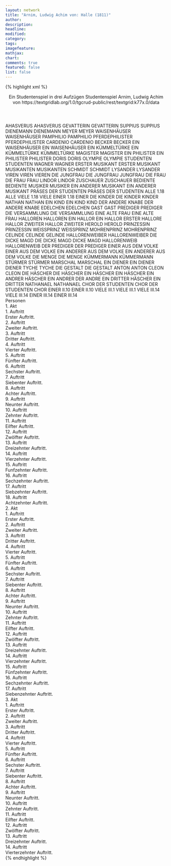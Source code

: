 ```yaml
---
layout: network
title: "Arnim, Ludwig Achim von: Halle (1811)"
author:
description:
headline:
modified:
category:
tags:
imagefeature:
mathjax:
chart:
comments: true
featured: false
list: false
---
```

{% highlight xml %}
<?xml-model href="https://raw.githubusercontent.com/DLiNa/project/master/rules/lina.rnc"?><?xml-model href="https://raw.githubusercontent.com/DLiNa/project/master/rules/lina.sch"?>
<play xmlns="http://lina.digital">
  <header>
    <title>Halle</title>
    <subtitle>Ein Studentenspiel in drei Aufzügen</subtitle>
    <genretitle>Studentenspiel</genretitle>
    <author>Arnim, Ludwig Achim von</author>
    <date type="print" when="1811"/>
    <date type="premiere"/>
    <date type="written"/>
    <source>https://textgridlab.org/1.0/tgcrud-public/rest/textgrid:k77x.0/data</source>
  </header>
  <personae>
    <character>
      <name>AHASVERUS</name>
      <alias xml:id="ahasverus">
        <name>AHASVERUS</name>
      </alias>
    </character>
    <character>
      <name>GEVATTERIN</name>
      <alias xml:id="gevatterin">
        <name>GEVATTERIN</name>
      </alias>
    </character>
    <character>
      <name>SUPPIUS</name>
      <alias xml:id="suppius">
        <name>SUPPIUS</name>
      </alias>
    </character>
    <character>
      <name>DIENEMANN</name>
      <alias xml:id="dienemann">
        <name>DIENEMANN</name>
      </alias>
    </character>
    <character>
      <name>MEYER</name>
      <alias xml:id="meyer">
        <name>MEYER</name>
      </alias>
    </character>
    <character>
      <name>WAISENHÄUSER</name>
      <alias xml:id="waisenhäuser">
        <name>WAISENHÄUSER</name>
      </alias>
    </character>
    <character>
      <name>PAMPHILIO</name>
      <alias xml:id="pamphilio">
        <name>PAMPHILIO</name>
      </alias>
    </character>
    <character>
      <name>PFERDEPHILISTER</name>
      <alias xml:id="pferdephilister">
        <name>PFERDEPHILISTER</name>
      </alias>
    </character>
    <character>
      <name>CARDENIO</name>
      <alias xml:id="cardenio">
        <name>CARDENIO</name>
      </alias>
    </character>
    <character>
      <name>BECKER</name>
      <alias xml:id="becker">
        <name>BECKER</name>
      </alias>
    </character>
    <character>
      <name>EIN WAISENHÄUSER</name>
      <alias xml:id="ein_waisenhäuser">
        <name>EIN WAISENHÄUSER</name>
      </alias>
    </character>
    <character>
      <name>EIN KÜMMELTÜRKE</name>
      <alias xml:id="ein_kümmeltürke">
        <name>EIN KÜMMELTÜRKE</name>
      </alias>
      <alias xml:id="kümmeltürke">
        <name>KÜMMELTÜRKE</name>
      </alias>
    </character>
    <character>
      <name>MAGISTER</name>
      <alias xml:id="magister">
        <name>MAGISTER</name>
      </alias>
    </character>
    <character>
      <name>EIN PHILISTER</name>
      <alias xml:id="ein_philister">
        <name>EIN PHILISTER</name>
      </alias>
      <alias xml:id="philister">
        <name>PHILISTER</name>
      </alias>
    </character>
    <character>
      <name>DORIS</name>
      <alias xml:id="doris">
        <name>DORIS</name>
      </alias>
    </character>
    <character>
      <name>OLYMPIE</name>
      <alias xml:id="olympie">
        <name>OLYMPIE</name>
      </alias>
    </character>
    <character>
      <name>STUDENTEN</name>
      <alias xml:id="studenten">
        <name>STUDENTEN</name>
      </alias>
    </character>
    <character>
      <name>WAGNER</name>
      <alias xml:id="wagner">
        <name>WAGNER</name>
      </alias>
    </character>
    <character>
      <name>ERSTER MUSIKANT</name>
      <alias xml:id="erster_musikant">
        <name>ERSTER MUSIKANT</name>
      </alias>
    </character>
    <character>
      <name>MUSIKANTEN</name>
      <alias xml:id="musikanten">
        <name>MUSIKANTEN</name>
      </alias>
    </character>
    <character>
      <name>SCHMIDT</name>
      <alias xml:id="schmidt">
        <name>SCHMIDT</name>
      </alias>
    </character>
    <character>
      <name>LYSANDER</name>
      <alias xml:id="lysander">
        <name>LYSANDER</name>
      </alias>
    </character>
    <character>
      <name>VIREN</name>
      <alias xml:id="viren">
        <name>VIREN</name>
      </alias>
      <alias xml:id="vieren">
        <name>VIEREN</name>
      </alias>
    </character>
    <character>
      <name>DIE JUNGFRAU</name>
      <alias xml:id="die_jungfrau">
        <name>DIE JUNGFRAU</name>
      </alias>
      <alias xml:id="jungfrau">
        <name>JUNGFRAU</name>
      </alias>
    </character>
    <character>
      <name>DIE FRAU</name>
      <alias xml:id="die_frau">
        <name>DIE FRAU</name>
      </alias>
      <alias xml:id="frau">
        <name>FRAU</name>
      </alias>
    </character>
    <character>
      <name>LINDOR</name>
      <alias xml:id="lindor">
        <name>LINDOR</name>
      </alias>
    </character>
    <character>
      <name>ZUSCHAUER</name>
      <alias xml:id="zuschauer">
        <name>ZUSCHAUER</name>
      </alias>
    </character>
    <character>
      <name>BEDIENTE</name>
      <alias xml:id="bediente">
        <name>BEDIENTE</name>
      </alias>
    </character>
    <character>
      <name>MUSIKER</name>
      <alias xml:id="musiker">
        <name>MUSIKER</name>
      </alias>
    </character>
    <character>
      <name>EIN ANDERER MUSIKANT</name>
      <alias xml:id="ein_anderer_musikant">
        <name>EIN ANDERER MUSIKANT</name>
      </alias>
    </character>
    <character>
      <name>PRÄSES DER STUDENTEN</name>
      <alias xml:id="präses_der_studenten">
        <name>PRÄSES DER STUDENTEN</name>
      </alias>
    </character>
    <character>
      <name>ALLE 1.18</name>
      <alias xml:id="alle_1.18">
        <name>ALLE</name>
      </alias>
    </character>
    <character>
      <name>VIELE 1.18</name>
      <alias xml:id="viele_1.18">
        <name>VIELE</name>
      </alias>
    </character>
    <character>
      <name>EINER 1.18</name>
      <alias xml:id="einer_1.18">
        <name>EINER</name>
      </alias>
    </character>
    <character>
      <name>DIE KINDER</name>
      <alias xml:id="die_kinder">
        <name>DIE KINDER</name>
      </alias>
      <alias xml:id="kinder">
        <name>KINDER</name>
      </alias>
    </character>
    <character>
      <name>NATHAN</name>
      <alias xml:id="nathan">
        <name>NATHAN</name>
      </alias>
    </character>
    <character>
      <name>EIN KIND</name>
      <alias xml:id="ein_kind">
        <name>EIN KIND</name>
      </alias>
      <alias xml:id="kind">
        <name>KIND</name>
      </alias>
    </character>
    <character>
      <name>DER ANDERE KNABE</name>
      <alias xml:id="der_andere_knabe">
        <name>DER ANDERE KNABE</name>
      </alias>
    </character>
    <character>
      <name>EDELCHEN</name>
      <alias xml:id="edelchen">
        <name>EDELCHEN</name>
      </alias>
    </character>
    <character>
      <name>GAST</name>
      <alias xml:id="gast">
        <name>GAST</name>
      </alias>
    </character>
    <character>
      <name>PREDIGER</name>
      <alias xml:id="prediger">
        <name>PREDIGER</name>
      </alias>
    </character>
    <character>
      <name>DIE VERSAMMLUNG</name>
      <alias xml:id="die_versammlung">
        <name>DIE VERSAMMLUNG</name>
      </alias>
    </character>
    <character>
      <name>EINE ALTE FRAU</name>
      <alias xml:id="eine_alte_frau">
        <name>EINE ALTE FRAU</name>
      </alias>
    </character>
    <character>
      <name>HALLOREN</name>
      <alias xml:id="halloren">
        <name>HALLOREN</name>
      </alias>
    </character>
    <character>
      <name>EIN HALLOR</name>
      <alias xml:id="ein_hallor">
        <name>EIN HALLOR</name>
      </alias>
      <alias xml:id="erster">
        <name>ERSTER</name>
      </alias>
      <alias xml:id="hallore">
        <name>HALLORE</name>
      </alias>
      <alias xml:id="hallor">
        <name>HALLOR</name>
      </alias>
    </character>
    <character>
      <name>ZWEITER HALLOR</name>
      <alias xml:id="zweiter">
        <name>ZWEITER</name>
      </alias>
    </character>
    <character>
      <name>HEROLD</name>
      <alias xml:id="herold">
        <name>HEROLD</name>
      </alias>
    </character>
    <character>
      <name>PRINZESSIN</name>
      <alias xml:id="prinzessin">
        <name>PRINZESSIN</name>
      </alias>
    </character>
    <character>
      <name>WEISSPRINZ</name>
      <alias xml:id="weissprinz">
        <name>WEISSPRINZ</name>
      </alias>
    </character>
    <character>
      <name>MOHRENPRINZ</name>
      <alias xml:id="mohrenprinz">
        <name>MOHRENPRINZ</name>
      </alias>
    </character>
    <character>
      <name>CELINDE</name>
      <alias xml:id="celinde">
        <name>CELINDE</name>
      </alias>
      <alias xml:id="gelinde">
        <name>GELINDE</name>
      </alias>
    </character>
    <character>
      <name>HALLORENWEIBER</name>
      <alias xml:id="hallorenweiber">
        <name>HALLORENWEIBER</name>
      </alias>
    </character>
    <character>
      <name>DIE DICKE MAGD</name>
      <alias xml:id="die_dicke_magd">
        <name>DIE DICKE MAGD</name>
      </alias>
      <alias xml:id="dicke_magd">
        <name>DICKE MAGD</name>
      </alias>
    </character>
    <character>
      <name>HALLORENWEIB</name>
      <alias xml:id="hallorenweib">
        <name>HALLORENWEIB</name>
      </alias>
    </character>
    <character>
      <name>DER PREDIGER</name>
      <alias xml:id="der_prediger">
        <name>DER PREDIGER</name>
      </alias>
    </character>
    <character>
      <name>EINER AUS DEM VOLKE</name>
      <alias xml:id="einer_aus_dem_volke">
        <name>EINER AUS DEM VOLKE</name>
      </alias>
    </character>
    <character>
      <name>EIN ANDERER AUS DEM VOLKE</name>
      <alias xml:id="ein_anderer_aus_dem_volke">
        <name>EIN ANDERER AUS DEM VOLKE</name>
      </alias>
    </character>
    <character>
      <name>DIE MENGE</name>
      <alias xml:id="die_menge">
        <name>DIE MENGE</name>
      </alias>
    </character>
    <character>
      <name>KÜMMERMANN</name>
      <alias xml:id="kümmermann">
        <name>KÜMMERMANN</name>
      </alias>
    </character>
    <character>
      <name>STÜRMER</name>
      <alias xml:id="stürmer">
        <name>STÜRMER</name>
      </alias>
    </character>
    <character>
      <name>MARSCHAL</name>
      <alias xml:id="marschal">
        <name>MARSCHAL</name>
      </alias>
    </character>
    <character>
      <name>EIN DIENER</name>
      <alias xml:id="ein_diener">
        <name>EIN DIENER</name>
      </alias>
      <alias xml:id="diener">
        <name>DIENER</name>
      </alias>
    </character>
    <character>
      <name>TYCHE</name>
      <alias xml:id="tyche">
        <name>TYCHE</name>
      </alias>
    </character>
    <character>
      <name>DIE GESTALT</name>
      <alias xml:id="die_gestalt">
        <name>DIE GESTALT</name>
      </alias>
    </character>
    <character>
      <name>ANTON</name>
      <alias xml:id="anton">
        <name>ANTON</name>
      </alias>
    </character>
    <character>
      <name>CLEON</name>
      <alias xml:id="cleon">
        <name>CLEON</name>
      </alias>
    </character>
    <character>
      <name>DIE HÄSCHER</name>
      <alias xml:id="die_häscher">
        <name>DIE HÄSCHER</name>
      </alias>
    </character>
    <character>
      <name>EIN HÄSCHER</name>
      <alias xml:id="ein_häscher">
        <name>EIN HÄSCHER</name>
      </alias>
    </character>
    <character>
      <name>EIN ANDRER HÄSCHER</name>
      <alias xml:id="ein_andrer">
        <name>EIN ANDRER</name>
      </alias>
      <alias xml:id="der_andre">
        <name>DER ANDRE</name>
      </alias>
    </character>
    <character>
      <name>EIN DRITTER HÄSCHER</name>
      <alias xml:id="ein_dritter">
        <name>EIN DRITTER</name>
      </alias>
    </character>
    <character>
      <name>NATHANAEL</name>
      <alias xml:id="nathanael">
        <name>NATHANAEL</name>
      </alias>
    </character>
    <character>
      <name>CHOR DER STUDENTEN</name>
      <alias xml:id="chor_der_studenten">
        <name>CHOR DER STUDENTEN</name>
      </alias>
      <alias xml:id="chor">
        <name>CHOR</name>
      </alias>
    </character>
  	<character>
  		<name>EINER II.10</name>
  		<alias xml:id="einer_ii10">
  			<name>EINER II.10</name>
  		</alias>
  	</character>
  	<character>
  		<name>VIELE III.1</name>
  		<alias xml:id="viele_iii1">
  			<name>VIELE III.1</name>
  		</alias>
  	</character>
  	<character>
  		<name>VIELE III.14</name>
  		<alias xml:id="viele_iii14">
  			<name>VIELE III.14</name>
  		</alias>
  	</character>
  	<character>
  		<name>EINER III.14</name>
  		<alias xml:id="einer_iii14">
  			<name>EINER III.14</name>
  		</alias>
  	</character>
  </personae>
  <text>
    <div>
      <head>Personen</head>
    </div>
    <div>
      <head>1. Akt</head>
      <div>
        <head>1. Auftritt</head>
        <div>
          <head>Erster Auftritt.</head>
          <sp who="#ahasverus">
            <amount n="4" unit="speech_acts"/>
            <amount n="98" unit="words"/>
            <amount n="2" unit="lines"/>
            <amount n="555" unit="chars"/>
          </sp>
          <sp who="#gevatterin">
            <amount n="3" unit="speech_acts"/>
            <amount n="41" unit="words"/>
            <amount n="2" unit="lines"/>
            <amount n="226" unit="chars"/>
          </sp>
          <sp who="#suppius">
            <amount n="3" unit="speech_acts"/>
            <amount n="46" unit="words"/>
            <amount n="2" unit="lines"/>
            <amount n="294" unit="chars"/>
          </sp>
          <sp who="#dienemann">
            <amount n="5" unit="speech_acts"/>
            <amount n="137" unit="words"/>
            <amount n="3" unit="lines"/>
            <amount n="757" unit="chars"/>
          </sp>
          <sp who="#meyer">
            <amount n="3" unit="speech_acts"/>
            <amount n="62" unit="words"/>
            <amount n="2" unit="lines"/>
            <amount n="343" unit="chars"/>
          </sp>
          <sp who="#waisenhäuser">
            <amount n="1" unit="speech_acts"/>
            <amount n="24" unit="words"/>
            <amount n="132" unit="chars"/>
          </sp>
          <sp who="#pamphilio">
            <amount n="2" unit="speech_acts"/>
            <amount n="54" unit="words"/>
            <amount n="1" unit="lines"/>
            <amount n="315" unit="chars"/>
          </sp>
        </div>
      </div>
      <div>
        <head>2. Auftritt</head>
        <div>
          <head>Zweiter Auftritt.</head>
          <sp who="#pferdephilister">
            <amount n="2" unit="speech_acts"/>
            <amount n="45" unit="words"/>
            <amount n="1" unit="lines"/>
            <amount n="234" unit="chars"/>
          </sp>
          <sp who="#cardenio">
            <amount n="24" unit="speech_acts"/>
            <amount n="1416" unit="words"/>
            <amount n="29" unit="lines"/>
            <amount n="7781" unit="chars"/>
          </sp>
          <sp who="#dienemann">
            <amount n="7" unit="speech_acts"/>
            <amount n="384" unit="words"/>
            <amount n="1" unit="lines"/>
            <amount n="2059" unit="chars"/>
          </sp>
          <sp who="#meyer">
            <amount n="3" unit="speech_acts"/>
            <amount n="83" unit="words"/>
            <amount n="2" unit="lines"/>
            <amount n="413" unit="chars"/>
          </sp>
          <sp who="#gevatterin">
            <amount n="5" unit="speech_acts"/>
            <amount n="101" unit="words"/>
            <amount n="3" unit="lines"/>
            <amount n="555" unit="chars"/>
          </sp>
          <sp who="#suppius">
            <amount n="4" unit="speech_acts"/>
            <amount n="61" unit="words"/>
            <amount n="3" unit="lines"/>
            <amount n="338" unit="chars"/>
          </sp>
          <sp who="#becker">
            <amount n="2" unit="speech_acts"/>
            <amount n="44" unit="words"/>
            <amount n="1" unit="lines"/>
            <amount n="245" unit="chars"/>
          </sp>
          <sp who="#ein_waisenhäuser">
            <amount n="1" unit="speech_acts"/>
            <amount n="15" unit="words"/>
            <amount n="1" unit="lines"/>
            <amount n="85" unit="chars"/>
          </sp>
          <sp who="#waisenhäuser">
            <amount n="2" unit="speech_acts"/>
            <amount n="151" unit="words"/>
            <amount n="858" unit="chars"/>
          </sp>
          <sp who="#ein_kümmeltürke">
            <amount n="1" unit="speech_acts"/>
            <amount n="93" unit="words"/>
            <amount n="502" unit="chars"/>
          </sp>
          <sp who="#kümmeltürke">
            <amount n="2" unit="speech_acts"/>
            <amount n="52" unit="words"/>
            <amount n="276" unit="chars"/>
          </sp>
          <sp who="#magister">
            <amount n="4" unit="speech_acts"/>
            <amount n="113" unit="words"/>
            <amount n="2" unit="lines"/>
            <amount n="593" unit="chars"/>
          </sp>
          <sp who="#ein_philister">
            <amount n="1" unit="speech_acts"/>
            <amount n="16" unit="words"/>
            <amount n="1" unit="lines"/>
            <amount n="83" unit="chars"/>
          </sp>
          <sp who="#philister">
            <amount n="1" unit="speech_acts"/>
            <amount n="5" unit="words"/>
            <amount n="1" unit="lines"/>
            <amount n="24" unit="chars"/>
          </sp>
        </div>
      </div>
      <div>
        <head>3. Auftritt</head>
        <div>
          <head>Dritter Auftritt.</head>
          <sp who="#doris">
            <amount n="6" unit="speech_acts"/>
            <amount n="139" unit="words"/>
            <amount n="3" unit="lines"/>
            <amount n="713" unit="chars"/>
          </sp>
          <sp who="#olympie">
            <amount n="11" unit="speech_acts"/>
            <amount n="189" unit="words"/>
            <amount n="6" unit="lines"/>
            <amount n="1011" unit="chars"/>
          </sp>
          <sp who="#cardenio">
            <amount n="10" unit="speech_acts"/>
            <amount n="256" unit="words"/>
            <amount n="5" unit="lines"/>
            <amount n="1382" unit="chars"/>
          </sp>
          <sp who="#gevatterin">
            <amount n="1" unit="speech_acts"/>
            <amount n="34" unit="words"/>
            <amount n="165" unit="chars"/>
          </sp>
        </div>
      </div>
      <div>
        <head>4. Auftritt</head>
        <div>
          <head>Vierter Auftritt.</head>
          <sp who="#cardenio">
            <amount n="7" unit="speech_acts"/>
            <amount n="187" unit="words"/>
            <amount n="3" unit="lines"/>
            <amount n="974" unit="chars"/>
          </sp>
          <sp who="#studenten">
            <amount n="2" unit="speech_acts"/>
            <amount n="15" unit="words"/>
            <amount n="2" unit="lines"/>
            <amount n="94" unit="chars"/>
          </sp>
          <sp who="#wagner">
            <amount n="6" unit="speech_acts"/>
            <amount n="159" unit="words"/>
            <amount n="896" unit="chars"/>
          </sp>
          <sp who="#dienemann">
            <amount n="2" unit="speech_acts"/>
            <amount n="27" unit="words"/>
            <amount n="1" unit="lines"/>
            <amount n="148" unit="chars"/>
          </sp>
        </div>
      </div>
      <div>
        <head>5. Auftritt</head>
        <div>
          <head>Fünfter Auftritt.</head>
          <sp who="#gevatterin">
            <amount n="2" unit="speech_acts"/>
            <amount n="136" unit="words"/>
            <amount n="683" unit="chars"/>
          </sp>
          <sp who="#dienemann">
            <amount n="4" unit="speech_acts"/>
            <amount n="192" unit="words"/>
            <amount n="1112" unit="chars"/>
          </sp>
          <sp who="#erster_musikant">
            <amount n="7" unit="speech_acts"/>
            <amount n="238" unit="words"/>
            <amount n="3" unit="lines"/>
            <amount n="1291" unit="chars"/>
          </sp>
          <sp who="#musikanten #erster_musikant">
            <amount n="3" unit="speech_acts"/>
            <amount n="40" unit="words"/>
            <amount n="1" unit="lines"/>
            <amount n="234" unit="chars"/>
          </sp>
          <sp who="#suppius">
            <amount n="8" unit="speech_acts"/>
            <amount n="260" unit="words"/>
            <amount n="3" unit="lines"/>
            <amount n="1439" unit="chars"/>
          </sp>
          <sp who="#meyer">
            <amount n="6" unit="speech_acts"/>
            <amount n="251" unit="words"/>
            <amount n="3" unit="lines"/>
            <amount n="1518" unit="chars"/>
          </sp>
          <sp who="#schmidt">
            <amount n="2" unit="speech_acts"/>
            <amount n="75" unit="words"/>
            <amount n="1" unit="lines"/>
            <amount n="413" unit="chars"/>
          </sp>
          <sp who="#cardenio">
            <amount n="5" unit="speech_acts"/>
            <amount n="269" unit="words"/>
            <amount n="1" unit="lines"/>
            <amount n="1469" unit="chars"/>
          </sp>
          <sp who="#becker">
            <amount n="2" unit="speech_acts"/>
            <amount n="143" unit="words"/>
            <amount n="748" unit="chars"/>
          </sp>
          <sp who="#pamphilio">
            <amount n="1" unit="speech_acts"/>
            <amount n="18" unit="words"/>
            <amount n="1" unit="lines"/>
            <amount n="99" unit="chars"/>
          </sp>
        </div>
      </div>
      <div>
        <head>6. Auftritt</head>
        <div>
          <head>Sechster Auftritt.</head>
          <sp who="#doris">
            <amount n="12" unit="speech_acts"/>
            <amount n="174" unit="words"/>
            <amount n="9" unit="lines"/>
            <amount n="888" unit="chars"/>
          </sp>
          <sp who="#gevatterin">
            <amount n="3" unit="speech_acts"/>
            <amount n="101" unit="words"/>
            <amount n="535" unit="chars"/>
          </sp>
          <sp who="#lysander">
            <amount n="10" unit="speech_acts"/>
            <amount n="243" unit="words"/>
            <amount n="6" unit="lines"/>
            <amount n="1295" unit="chars"/>
          </sp>
        </div>
      </div>
      <div>
        <head>7. Auftritt</head>
        <div>
          <head>Siebenter Auftritt.</head>
          <sp who="#viren">
            <amount n="9" unit="speech_acts"/>
            <amount n="511" unit="words"/>
            <amount n="2" unit="lines"/>
            <amount n="2798" unit="chars"/>
          </sp>
          <sp who="#olympie">
            <amount n="10" unit="speech_acts"/>
            <amount n="886" unit="words"/>
            <amount n="19" unit="lines"/>
            <amount n="4736" unit="chars"/>
          </sp>
          <sp who="#vieren">
            <amount n="1" unit="speech_acts"/>
            <amount n="41" unit="words"/>
            <amount n="225" unit="chars"/>
          </sp>
        </div>
      </div>
      <div>
        <head>8. Auftritt</head>
        <div>
          <head>Achter Auftritt.</head>
          <sp who="#doris">
            <amount n="3" unit="speech_acts"/>
            <amount n="29" unit="words"/>
            <amount n="3" unit="lines"/>
            <amount n="137" unit="chars"/>
          </sp>
          <sp who="#lysander">
            <amount n="3" unit="speech_acts"/>
            <amount n="28" unit="words"/>
            <amount n="3" unit="lines"/>
            <amount n="152" unit="chars"/>
          </sp>
        </div>
      </div>
      <div>
        <head>9. Auftritt</head>
        <div>
          <head>Neunter Auftritt.</head>
          <sp who="#olympie">
            <amount n="5" unit="speech_acts"/>
            <amount n="232" unit="words"/>
            <amount n="38" unit="lines"/>
            <amount n="1252" unit="chars"/>
          </sp>
          <sp who="#erster_musikant">
            <amount n="2" unit="speech_acts"/>
            <amount n="27" unit="words"/>
            <amount n="2" unit="lines"/>
            <amount n="138" unit="chars"/>
          </sp>
          <sp who="#pamphilio">
            <amount n="6" unit="speech_acts"/>
            <amount n="230" unit="words"/>
            <amount n="3" unit="lines"/>
            <amount n="1261" unit="chars"/>
          </sp>
          <sp who="#cardenio">
            <amount n="6" unit="speech_acts"/>
            <amount n="391" unit="words"/>
            <amount n="19" unit="lines"/>
            <amount n="2199" unit="chars"/>
          </sp>
          <sp who="#die_jungfrau">
            <amount n="1" unit="speech_acts"/>
            <amount n="64" unit="words"/>
            <amount n="12" unit="lines"/>
            <amount n="342" unit="chars"/>
          </sp>
          <sp who="#die_frau">
            <amount n="1" unit="speech_acts"/>
            <amount n="68" unit="words"/>
            <amount n="12" unit="lines"/>
            <amount n="372" unit="chars"/>
          </sp>
          <sp who="#jungfrau">
            <amount n="9" unit="speech_acts"/>
            <amount n="157" unit="words"/>
            <amount n="27" unit="lines"/>
            <amount n="800" unit="chars"/>
          </sp>
          <sp who="#frau">
            <amount n="8" unit="speech_acts"/>
            <amount n="237" unit="words"/>
            <amount n="40" unit="lines"/>
            <amount n="1200" unit="chars"/>
          </sp>
          <sp who="#jungfrau #frau">
            <amount n="2" unit="speech_acts"/>
            <amount n="41" unit="words"/>
            <amount n="8" unit="lines"/>
            <amount n="222" unit="chars"/>
          </sp>
          <sp who="#lindor">
            <amount n="6" unit="speech_acts"/>
            <amount n="152" unit="words"/>
            <amount n="27" unit="lines"/>
            <amount n="780" unit="chars"/>
          </sp>
          <sp who="#zuschauer">
            <amount n="1" unit="speech_acts"/>
            <amount n="72" unit="words"/>
            <amount n="409" unit="chars"/>
          </sp>
        </div>
      </div>
      <div>
        <head>10. Auftritt</head>
        <div>
          <head>Zehnter Auftritt.</head>
          <sp who="#doris">
            <amount n="7" unit="speech_acts"/>
            <amount n="223" unit="words"/>
            <amount n="1" unit="lines"/>
            <amount n="1217" unit="chars"/>
          </sp>
          <sp who="#lysander">
            <amount n="6" unit="speech_acts"/>
            <amount n="128" unit="words"/>
            <amount n="4" unit="lines"/>
            <amount n="682" unit="chars"/>
          </sp>
        </div>
      </div>
      <div>
        <head>11. Auftritt</head>
        <div>
          <head>Eilfter Auftritt.</head>
          <sp who="#lysander">
            <amount n="2" unit="speech_acts"/>
            <amount n="443" unit="words"/>
            <amount n="2404" unit="chars"/>
          </sp>
          <sp who="#olympie">
            <amount n="1" unit="speech_acts"/>
            <amount n="8" unit="words"/>
            <amount n="1" unit="lines"/>
            <amount n="43" unit="chars"/>
          </sp>
        </div>
      </div>
      <div>
        <head>12. Auftritt</head>
        <div>
          <head>Zwölfter Auftritt.</head>
          <sp who="#doris">
            <amount n="7" unit="speech_acts"/>
            <amount n="101" unit="words"/>
            <amount n="4" unit="lines"/>
            <amount n="538" unit="chars"/>
          </sp>
          <sp who="#olympie">
            <amount n="6" unit="speech_acts"/>
            <amount n="173" unit="words"/>
            <amount n="3" unit="lines"/>
            <amount n="921" unit="chars"/>
          </sp>
        </div>
      </div>
      <div>
        <head>13. Auftritt</head>
        <div>
          <head>Dreizehnter Auftritt.</head>
          <sp who="#olympie">
            <amount n="2" unit="speech_acts"/>
            <amount n="412" unit="words"/>
            <amount n="1" unit="lines"/>
            <amount n="2149" unit="chars"/>
          </sp>
          <sp who="#lysander">
            <amount n="1" unit="speech_acts"/>
            <amount n="1" unit="words"/>
            <amount n="1" unit="lines"/>
            <amount n="9" unit="chars"/>
          </sp>
        </div>
      </div>
      <div>
        <head>14. Auftritt</head>
        <div>
          <head>Vierzehnter Auftritt.</head>
          <sp who="#cardenio">
            <amount n="1" unit="speech_acts"/>
            <amount n="160" unit="words"/>
            <amount n="813" unit="chars"/>
          </sp>
        </div>
      </div>
      <div>
        <head>15. Auftritt</head>
        <div>
          <head>Funfzehnter Auftritt.</head>
          <sp who="#doris">
            <amount n="3" unit="speech_acts"/>
            <amount n="146" unit="words"/>
            <amount n="1" unit="lines"/>
            <amount n="735" unit="chars"/>
          </sp>
          <sp who="#cardenio">
            <amount n="7" unit="speech_acts"/>
            <amount n="185" unit="words"/>
            <amount n="2" unit="lines"/>
            <amount n="976" unit="chars"/>
          </sp>
          <sp who="#viren">
            <amount n="8" unit="speech_acts"/>
            <amount n="168" unit="words"/>
            <amount n="6" unit="lines"/>
            <amount n="963" unit="chars"/>
          </sp>
          <sp who="#olympie">
            <amount n="4" unit="speech_acts"/>
            <amount n="85" unit="words"/>
            <amount n="3" unit="lines"/>
            <amount n="467" unit="chars"/>
          </sp>
          <sp who="#bediente">
            <amount n="1" unit="speech_acts"/>
            <amount n="6" unit="words"/>
            <amount n="1" unit="lines"/>
            <amount n="30" unit="chars"/>
          </sp>
          <sp who="#pamphilio">
            <amount n="4" unit="speech_acts"/>
            <amount n="55" unit="words"/>
            <amount n="3" unit="lines"/>
            <amount n="316" unit="chars"/>
          </sp>
          <sp who="#musiker">
            <amount n="1" unit="speech_acts"/>
            <amount n="13" unit="words"/>
            <amount n="1" unit="lines"/>
            <amount n="67" unit="chars"/>
          </sp>
          <sp who="#erster_musikant">
            <amount n="4" unit="speech_acts"/>
            <amount n="164" unit="words"/>
            <amount n="834" unit="chars"/>
          </sp>
          <sp who="#ein_anderer_musikant">
            <amount n="1" unit="speech_acts"/>
            <amount n="46" unit="words"/>
            <amount n="236" unit="chars"/>
          </sp>
        </div>
      </div>
      <div>
        <head>16. Auftritt</head>
        <div>
          <head>Sechzehnter Auftritt.</head>
          <sp who="#cardenio">
            <amount n="5" unit="speech_acts"/>
            <amount n="208" unit="words"/>
            <amount n="1" unit="lines"/>
            <amount n="1100" unit="chars"/>
          </sp>
          <sp who="#viren">
            <amount n="4" unit="speech_acts"/>
            <amount n="134" unit="words"/>
            <amount n="1" unit="lines"/>
            <amount n="741" unit="chars"/>
          </sp>
          <sp who="#olympie">
            <amount n="3" unit="speech_acts"/>
            <amount n="79" unit="words"/>
            <amount n="2" unit="lines"/>
            <amount n="433" unit="chars"/>
          </sp>
        </div>
      </div>
      <div>
        <head>17. Auftritt</head>
        <div>
          <head>Siebzehnter Auftritt.</head>
          <sp who="#doris">
            <amount n="3" unit="speech_acts"/>
            <amount n="40" unit="words"/>
            <amount n="2" unit="lines"/>
            <amount n="207" unit="chars"/>
          </sp>
          <sp who="#viren">
            <amount n="3" unit="speech_acts"/>
            <amount n="66" unit="words"/>
            <amount n="2" unit="lines"/>
            <amount n="381" unit="chars"/>
          </sp>
          <sp who="#olympie">
            <amount n="2" unit="speech_acts"/>
            <amount n="73" unit="words"/>
            <amount n="377" unit="chars"/>
          </sp>
        </div>
      </div>
      <div>
        <head>18. Auftritt</head>
        <div>
          <head>Achtzehnter Auftritt.</head>
          <sp who="#präses_der_studenten">
            <amount n="1" unit="speech_acts"/>
            <amount n="30" unit="words"/>
            <amount n="6" unit="lines"/>
            <amount n="145" unit="chars"/>
          </sp>
          <sp who="#alle_1.18">
            <amount n="1" unit="speech_acts"/>
            <amount n="20" unit="words"/>
            <amount n="3" unit="lines"/>
            <amount n="93" unit="chars"/>
          </sp>
          <sp who="#cardenio">
            <amount n="3" unit="speech_acts"/>
            <amount n="70" unit="words"/>
            <amount n="10" unit="lines"/>
            <amount n="369" unit="chars"/>
          </sp>
          <sp who="#viele_1.18">
            <amount n="5" unit="speech_acts"/>
            <amount n="49" unit="words"/>
            <amount n="5" unit="lines"/>
            <amount n="253" unit="chars"/>
          </sp>
          <sp who="#becker">
            <amount n="2" unit="speech_acts"/>
            <amount n="64" unit="words"/>
            <amount n="349" unit="chars"/>
          </sp>
          <sp who="#suppius">
            <amount n="4" unit="speech_acts"/>
            <amount n="51" unit="words"/>
            <amount n="2" unit="lines"/>
            <amount n="261" unit="chars"/>
          </sp>
          <sp who="#dienemann">
            <amount n="1" unit="speech_acts"/>
            <amount n="9" unit="words"/>
            <amount n="1" unit="lines"/>
            <amount n="55" unit="chars"/>
          </sp>
          <sp who="#waisenhäuser">
            <amount n="1" unit="speech_acts"/>
            <amount n="17" unit="words"/>
            <amount n="1" unit="lines"/>
            <amount n="94" unit="chars"/>
          </sp>
          <sp who="#einer_1.18">
            <amount n="1" unit="speech_acts"/>
            <amount n="7" unit="words"/>
            <amount n="1" unit="lines"/>
            <amount n="25" unit="chars"/>
          </sp>
          <sp who="#ahasverus">
            <amount n="2" unit="speech_acts"/>
            <amount n="31" unit="words"/>
            <amount n="2" unit="lines"/>
            <amount n="165" unit="chars"/>
          </sp>
        </div>
      </div>
    </div>
    <div>
      <head>2. Akt</head>
      <div>
        <head>1. Auftritt</head>
        <div>
          <head>Erster Auftritt.</head>
          <sp who="#doris">
            <amount n="1" unit="speech_acts"/>
            <amount n="295" unit="words"/>
            <amount n="6" unit="lines"/>
            <amount n="1495" unit="chars"/>
          </sp>
        </div>
      </div>
      <div>
        <head>2. Auftritt</head>
        <div>
          <head>Zweiter Auftritt.</head>
          <sp who="#viren">
            <amount n="5" unit="speech_acts"/>
            <amount n="393" unit="words"/>
            <amount n="1" unit="lines"/>
            <amount n="2072" unit="chars"/>
          </sp>
          <sp who="#doris">
            <amount n="4" unit="speech_acts"/>
            <amount n="46" unit="words"/>
            <amount n="4" unit="lines"/>
            <amount n="215" unit="chars"/>
          </sp>
        </div>
      </div>
      <div>
        <head>3. Auftritt</head>
        <div>
          <head>Dritter Auftritt.</head>
          <sp who="#viren">
            <amount n="16" unit="speech_acts"/>
            <amount n="923" unit="words"/>
            <amount n="30" unit="lines"/>
            <amount n="4917" unit="chars"/>
          </sp>
          <sp who="#olympie">
            <amount n="15" unit="speech_acts"/>
            <amount n="516" unit="words"/>
            <amount n="10" unit="lines"/>
            <amount n="2785" unit="chars"/>
          </sp>
        </div>
      </div>
      <div>
        <head>4. Auftritt</head>
        <div>
          <head>Vierter Auftritt.</head>
          <sp who="#lysander">
            <amount n="19" unit="speech_acts"/>
            <amount n="893" unit="words"/>
            <amount n="4" unit="lines"/>
            <amount n="4919" unit="chars"/>
          </sp>
          <sp who="#olympie">
            <amount n="18" unit="speech_acts"/>
            <amount n="558" unit="words"/>
            <amount n="9" unit="lines"/>
            <amount n="3049" unit="chars"/>
          </sp>
          <sp who="#viren">
            <amount n="17" unit="speech_acts"/>
            <amount n="466" unit="words"/>
            <amount n="6" unit="lines"/>
            <amount n="2545" unit="chars"/>
          </sp>
        </div>
      </div>
      <div>
        <head>5. Auftritt</head>
        <div>
          <head>Fünfter Auftritt.</head>
          <sp who="#die_kinder">
            <amount n="2" unit="speech_acts"/>
            <amount n="39" unit="words"/>
            <amount n="1" unit="lines"/>
            <amount n="209" unit="chars"/>
          </sp>
          <sp who="#nathan">
            <amount n="5" unit="speech_acts"/>
            <amount n="94" unit="words"/>
            <amount n="3" unit="lines"/>
            <amount n="558" unit="chars"/>
          </sp>
          <sp who="#ein_kind">
            <amount n="1" unit="speech_acts"/>
            <amount n="3" unit="words"/>
            <amount n="1" unit="lines"/>
            <amount n="24" unit="chars"/>
          </sp>
          <sp who="#der_andere_knabe">
            <amount n="1" unit="speech_acts"/>
            <amount n="16" unit="words"/>
            <amount n="1" unit="lines"/>
            <amount n="99" unit="chars"/>
          </sp>
          <sp who="#der_andere_knabe">
            <amount n="1" unit="speech_acts"/>
            <amount n="14" unit="words"/>
            <amount n="1" unit="lines"/>
            <amount n="75" unit="chars"/>
          </sp>
        </div>
      </div>
      <div>
        <head>6. Auftritt</head>
        <div>
          <head>Sechster Auftritt.</head>
          <sp who="#lysander">
            <amount n="9" unit="speech_acts"/>
            <amount n="184" unit="words"/>
            <amount n="5" unit="lines"/>
            <amount n="965" unit="chars"/>
          </sp>
          <sp who="#nathan">
            <amount n="9" unit="speech_acts"/>
            <amount n="1085" unit="words"/>
            <amount n="2" unit="lines"/>
            <amount n="5727" unit="chars"/>
          </sp>
        </div>
      </div>
      <div>
        <head>7. Auftritt</head>
        <div>
          <head>Siebenter Auftritt.</head>
          <sp who="#pamphilio">
            <amount n="8" unit="speech_acts"/>
            <amount n="196" unit="words"/>
            <amount n="5" unit="lines"/>
            <amount n="1040" unit="chars"/>
          </sp>
          <sp who="#nathan">
            <amount n="8" unit="speech_acts"/>
            <amount n="316" unit="words"/>
            <amount n="3" unit="lines"/>
            <amount n="1729" unit="chars"/>
          </sp>
        </div>
      </div>
      <div>
        <head>8. Auftritt</head>
        <div>
          <head>Achter Auftritt.</head>
          <sp who="#cardenio">
            <amount n="5" unit="speech_acts"/>
            <amount n="580" unit="words"/>
            <amount n="1" unit="lines"/>
            <amount n="3223" unit="chars"/>
          </sp>
          <sp who="#nathan">
            <amount n="5" unit="speech_acts"/>
            <amount n="120" unit="words"/>
            <amount n="2" unit="lines"/>
            <amount n="608" unit="chars"/>
          </sp>
        </div>
      </div>
      <div>
        <head>9. Auftritt</head>
        <div>
          <head>Neunter Auftritt.</head>
          <sp who="#edelchen">
            <amount n="15" unit="speech_acts"/>
            <amount n="265" unit="words"/>
            <amount n="9" unit="lines"/>
            <amount n="1431" unit="chars"/>
          </sp>
          <sp who="#nathan">
            <amount n="12" unit="speech_acts"/>
            <amount n="234" unit="words"/>
            <amount n="6" unit="lines"/>
            <amount n="1290" unit="chars"/>
          </sp>
          <sp who="#lysander">
            <amount n="8" unit="speech_acts"/>
            <amount n="143" unit="words"/>
            <amount n="6" unit="lines"/>
            <amount n="815" unit="chars"/>
          </sp>
          <sp who="#ahasverus">
            <amount n="2" unit="speech_acts"/>
            <amount n="211" unit="words"/>
            <amount n="1201" unit="chars"/>
          </sp>
          <sp who="#kind">
            <amount n="1" unit="speech_acts"/>
            <amount n="7" unit="words"/>
            <amount n="1" unit="lines"/>
            <amount n="38" unit="chars"/>
          </sp>
          <sp who="#kinder">
            <amount n="3" unit="speech_acts"/>
            <amount n="7" unit="words"/>
            <amount n="3" unit="lines"/>
            <amount n="40" unit="chars"/>
          </sp>
        </div>
      </div>
      <div>
        <head>10. Auftritt</head>
        <div>
          <head>Zehnter Auftritt.</head>
          <sp who="#cardenio">
            <amount n="18" unit="speech_acts"/>
            <amount n="716" unit="words"/>
            <amount n="6" unit="lines"/>
            <amount n="3950" unit="chars"/>
          </sp>
          <sp who="#gast">
            <amount n="3" unit="speech_acts"/>
            <amount n="21" unit="words"/>
            <amount n="3" unit="lines"/>
            <amount n="121" unit="chars"/>
          </sp>
          <sp who="#pamphilio">
            <amount n="10" unit="speech_acts"/>
            <amount n="170" unit="words"/>
            <amount n="7" unit="lines"/>
            <amount n="976" unit="chars"/>
          </sp>
          <sp who="#einer_ii10">
            <amount n="1" unit="speech_acts"/>
            <amount n="13" unit="words"/>
            <amount n="1" unit="lines"/>
            <amount n="80" unit="chars"/>
          </sp>
          <sp who="#ahasverus">
            <amount n="7" unit="speech_acts"/>
            <amount n="148" unit="words"/>
            <amount n="4" unit="lines"/>
            <amount n="849" unit="chars"/>
          </sp>
          <sp who="#die_häscher #ein_häscher #ein_andrer #ein_dritter">
            <amount n="2" unit="speech_acts"/>
            <amount n="51" unit="words"/>
            <amount n="1" unit="lines"/>
            <amount n="307" unit="chars"/>
          </sp>
          <sp who="#gevatterin">
            <amount n="3" unit="speech_acts"/>
            <amount n="21" unit="words"/>
            <amount n="3" unit="lines"/>
            <amount n="120" unit="chars"/>
          </sp>
        </div>
      </div>
      <div>
        <head>11. Auftritt</head>
        <div>
          <head>Eilfter Auftritt.</head>
          <sp who="#prediger">
            <amount n="11" unit="speech_acts"/>
            <amount n="288" unit="words"/>
            <amount n="7" unit="lines"/>
            <amount n="1629" unit="chars"/>
          </sp>
          <sp who="#lysander">
            <amount n="8" unit="speech_acts"/>
            <amount n="245" unit="words"/>
            <amount n="4" unit="lines"/>
            <amount n="1330" unit="chars"/>
          </sp>
          <sp who="#olympie">
            <amount n="10" unit="speech_acts"/>
            <amount n="307" unit="words"/>
            <amount n="3" unit="lines"/>
            <amount n="1662" unit="chars"/>
          </sp>
          <sp who="#die_versammlung">
            <amount n="1" unit="speech_acts"/>
            <amount n="49" unit="words"/>
            <amount n="10" unit="lines"/>
            <amount n="270" unit="chars"/>
          </sp>
          <sp who="#eine_alte_frau">
            <amount n="3" unit="speech_acts"/>
            <amount n="66" unit="words"/>
            <amount n="1" unit="lines"/>
            <amount n="372" unit="chars"/>
          </sp>
          <sp who="#halloren">
            <amount n="1" unit="speech_acts"/>
            <amount n="55" unit="words"/>
            <amount n="10" unit="lines"/>
            <amount n="283" unit="chars"/>
          </sp>
          <sp who="#ein_hallor">
            <amount n="1" unit="speech_acts"/>
            <amount n="27" unit="words"/>
            <amount n="129" unit="chars"/>
          </sp>
          <sp who="#hallore">
            <amount n="1" unit="speech_acts"/>
            <amount n="6" unit="words"/>
            <amount n="1" unit="lines"/>
            <amount n="27" unit="chars"/>
          </sp>
          <sp who="#hallor">
            <amount n="1" unit="speech_acts"/>
            <amount n="7" unit="words"/>
            <amount n="1" unit="lines"/>
            <amount n="31" unit="chars"/>
          </sp>
          <sp who="#viren">
            <amount n="4" unit="speech_acts"/>
            <amount n="174" unit="words"/>
            <amount n="1015" unit="chars"/>
          </sp>
        </div>
      </div>
      <div>
        <head>12. Auftritt</head>
        <div>
          <head>Zwölfter Auftritt.</head>
          <sp who="#herold">
            <amount n="2" unit="speech_acts"/>
            <amount n="50" unit="words"/>
            <amount n="10" unit="lines"/>
            <amount n="284" unit="chars"/>
          </sp>
          <sp who="#olympie">
            <amount n="4" unit="speech_acts"/>
            <amount n="165" unit="words"/>
            <amount n="1" unit="lines"/>
            <amount n="908" unit="chars"/>
          </sp>
          <sp who="#viren">
            <amount n="2" unit="speech_acts"/>
            <amount n="86" unit="words"/>
            <amount n="6" unit="lines"/>
            <amount n="417" unit="chars"/>
          </sp>
          <sp who="#pamphilio">
            <amount n="2" unit="speech_acts"/>
            <amount n="28" unit="words"/>
            <amount n="2" unit="lines"/>
            <amount n="132" unit="chars"/>
          </sp>
          <sp who="#cardenio">
            <amount n="1" unit="speech_acts"/>
            <amount n="34" unit="words"/>
            <amount n="210" unit="chars"/>
          </sp>
          <sp who="#prinzessin">
            <amount n="14" unit="speech_acts"/>
            <amount n="371" unit="words"/>
            <amount n="63" unit="lines"/>
            <amount n="1938" unit="chars"/>
          </sp>
          <sp who="#weissprinz">
            <amount n="12" unit="speech_acts"/>
            <amount n="151" unit="words"/>
            <amount n="25" unit="lines"/>
            <amount n="786" unit="chars"/>
          </sp>
          <sp who="#mohrenprinz">
            <amount n="17" unit="speech_acts"/>
            <amount n="457" unit="words"/>
            <amount n="79" unit="lines"/>
            <amount n="2373" unit="chars"/>
          </sp>
          <sp who="#weissprinz #mohrenprinz">
            <amount n="1" unit="speech_acts"/>
            <amount n="10" unit="words"/>
            <amount n="2" unit="lines"/>
            <amount n="60" unit="chars"/>
          </sp>
          <sp who="#weissprinz #prinzessin">
            <amount n="2" unit="speech_acts"/>
            <amount n="67" unit="words"/>
            <amount n="13" unit="lines"/>
            <amount n="365" unit="chars"/>
          </sp>
          <sp who="#lysander">
            <amount n="2" unit="speech_acts"/>
            <amount n="130" unit="words"/>
            <amount n="746" unit="chars"/>
          </sp>
        </div>
      </div>
      <div>
        <head>13. Auftritt</head>
        <div>
          <head>Dreizehnter Auftritt.</head>
          <sp who="#viren">
            <amount n="6" unit="speech_acts"/>
            <amount n="336" unit="words"/>
            <amount n="32" unit="lines"/>
            <amount n="1816" unit="chars"/>
          </sp>
          <sp who="#celinde">
            <amount n="3" unit="speech_acts"/>
            <amount n="131" unit="words"/>
            <amount n="30" unit="lines"/>
            <amount n="655" unit="chars"/>
          </sp>
          <sp who="#hallorenweiber">
            <amount n="5" unit="speech_acts"/>
            <amount n="82" unit="words"/>
            <amount n="12" unit="lines"/>
            <amount n="416" unit="chars"/>
          </sp>
          <sp who="#die_dicke_magd">
            <amount n="1" unit="speech_acts"/>
            <amount n="19" unit="words"/>
            <amount n="4" unit="lines"/>
            <amount n="116" unit="chars"/>
          </sp>
        </div>
      </div>
      <div>
        <head>14. Auftritt</head>
        <div>
          <head>Vierzehnter Auftritt.</head>
          <sp who="#cardenio">
            <amount n="8" unit="speech_acts"/>
            <amount n="258" unit="words"/>
            <amount n="3" unit="lines"/>
            <amount n="1457" unit="chars"/>
          </sp>
          <sp who="#dicke_magd">
            <amount n="1" unit="speech_acts"/>
            <amount n="12" unit="words"/>
            <amount n="1" unit="lines"/>
            <amount n="57" unit="chars"/>
          </sp>
          <sp who="#celinde">
            <amount n="4" unit="speech_acts"/>
            <amount n="94" unit="words"/>
            <amount n="1" unit="lines"/>
            <amount n="492" unit="chars"/>
          </sp>
          <sp who="#viren">
            <amount n="2" unit="speech_acts"/>
            <amount n="44" unit="words"/>
            <amount n="1" unit="lines"/>
            <amount n="229" unit="chars"/>
          </sp>
          <sp who="#hallorenweib">
            <amount n="2" unit="speech_acts"/>
            <amount n="29" unit="words"/>
            <amount n="1" unit="lines"/>
            <amount n="164" unit="chars"/>
          </sp>
          <sp who="#ahasverus">
            <amount n="1" unit="speech_acts"/>
            <amount n="30" unit="words"/>
            <amount n="176" unit="chars"/>
          </sp>
        </div>
      </div>
      <div>
        <head>15. Auftritt</head>
        <div>
          <head>Fünfzehnter Auftritt.</head>
          <sp who="#celinde">
            <amount n="18" unit="speech_acts"/>
            <amount n="571" unit="words"/>
            <amount n="5" unit="lines"/>
            <amount n="2999" unit="chars"/>
          </sp>
          <sp who="#cardenio">
            <amount n="18" unit="speech_acts"/>
            <amount n="464" unit="words"/>
            <amount n="7" unit="lines"/>
            <amount n="2545" unit="chars"/>
          </sp>
        </div>
      </div>
      <div>
        <head>16. Auftritt</head>
        <div>
          <head>Sechzehnter Auftritt.</head>
          <sp who="#der_prediger">
            <amount n="1" unit="speech_acts"/>
            <amount n="123" unit="words"/>
            <amount n="701" unit="chars"/>
          </sp>
          <sp who="#celinde">
            <amount n="9" unit="speech_acts"/>
            <amount n="180" unit="words"/>
            <amount n="4" unit="lines"/>
            <amount n="978" unit="chars"/>
          </sp>
          <sp who="#cardenio">
            <amount n="9" unit="speech_acts"/>
            <amount n="339" unit="words"/>
            <amount n="2" unit="lines"/>
            <amount n="1852" unit="chars"/>
          </sp>
          <sp who="#prediger">
            <amount n="11" unit="speech_acts"/>
            <amount n="456" unit="words"/>
            <amount n="3" unit="lines"/>
            <amount n="2415" unit="chars"/>
          </sp>
        </div>
      </div>
      <div>
        <head>17. Auftritt</head>
        <div>
          <head>Siebenzehnter Auftritt.</head>
          <sp who="#celinde">
            <amount n="2" unit="speech_acts"/>
            <amount n="336" unit="words"/>
            <amount n="1712" unit="chars"/>
          </sp>
          <sp who="#cardenio">
            <amount n="1" unit="speech_acts"/>
            <amount n="2" unit="words"/>
            <amount n="1" unit="lines"/>
            <amount n="13" unit="chars"/>
          </sp>
        </div>
      </div>
    </div>
    <div>
      <head>3. Akt</head>
      <div>
        <head>1. Auftritt</head>
        <div>
          <head>Erster Auftritt.</head>
          <sp who="#halloren #ein_hallor #zweiter">
            <amount n="2" unit="speech_acts"/>
            <amount n="265" unit="words"/>
            <amount n="48" unit="lines"/>
            <amount n="1442" unit="chars"/>
          </sp>
          <sp who="#einer_aus_dem_volke">
            <amount n="1" unit="speech_acts"/>
            <amount n="4" unit="words"/>
            <amount n="1" unit="lines"/>
            <amount n="23" unit="chars"/>
          </sp>
          <sp who="#ein_anderer_aus_dem_volke">
            <amount n="1" unit="speech_acts"/>
            <amount n="19" unit="words"/>
            <amount n="1" unit="lines"/>
            <amount n="87" unit="chars"/>
          </sp>
          <sp who="#cardenio">
            <amount n="24" unit="speech_acts"/>
            <amount n="883" unit="words"/>
            <amount n="11" unit="lines"/>
            <amount n="4717" unit="chars"/>
          </sp>
          <sp who="#pamphilio">
            <amount n="3" unit="speech_acts"/>
            <amount n="38" unit="words"/>
            <amount n="2" unit="lines"/>
            <amount n="217" unit="chars"/>
          </sp>
          <sp who="#celinde">
            <amount n="12" unit="speech_acts"/>
            <amount n="621" unit="words"/>
            <amount n="5" unit="lines"/>
            <amount n="3233" unit="chars"/>
          </sp>
          <sp who="#doris">
            <amount n="16" unit="speech_acts"/>
            <amount n="641" unit="words"/>
            <amount n="8" unit="lines"/>
            <amount n="3262" unit="chars"/>
          </sp>
          <sp who="#die_menge">
            <amount n="1" unit="speech_acts"/>
            <amount n="8" unit="words"/>
            <amount n="1" unit="lines"/>
            <amount n="28" unit="chars"/>
          </sp>
          <sp who="#ein_hallor">
            <amount n="1" unit="speech_acts"/>
            <amount n="4" unit="words"/>
            <amount n="1" unit="lines"/>
            <amount n="25" unit="chars"/>
          </sp>
          <sp who="#zweiter">
            <amount n="1" unit="speech_acts"/>
            <amount n="22" unit="words"/>
            <amount n="107" unit="chars"/>
          </sp>
          <sp who="#erster">
            <amount n="1" unit="speech_acts"/>
            <amount n="21" unit="words"/>
            <amount n="120" unit="chars"/>
          </sp>
          <sp who="#olympie">
            <amount n="4" unit="speech_acts"/>
            <amount n="43" unit="words"/>
            <amount n="4" unit="lines"/>
            <amount n="233" unit="chars"/>
          </sp>
          <sp who="#lysander">
            <amount n="3" unit="speech_acts"/>
            <amount n="40" unit="words"/>
            <amount n="3" unit="lines"/>
            <amount n="227" unit="chars"/>
          </sp>
          <sp who="#viele_iii1">
            <amount n="1" unit="speech_acts"/>
            <amount n="16" unit="words"/>
            <amount n="1" unit="lines"/>
            <amount n="88" unit="chars"/>
          </sp>
          <sp who="#ahasverus">
            <amount n="4" unit="speech_acts"/>
            <amount n="84" unit="words"/>
            <amount n="1" unit="lines"/>
            <amount n="461" unit="chars"/>
          </sp>
        </div>
      </div>
      <div>
        <head>2. Auftritt</head>
        <div>
          <head>Zweiter Auftritt.</head>
          <sp who="#kümmermann">
            <amount n="16" unit="speech_acts"/>
            <amount n="342" unit="words"/>
            <amount n="10" unit="lines"/>
            <amount n="1866" unit="chars"/>
          </sp>
          <sp who="#stürmer">
            <amount n="14" unit="speech_acts"/>
            <amount n="978" unit="words"/>
            <amount n="3" unit="lines"/>
            <amount n="5444" unit="chars"/>
          </sp>
          <sp who="#cardenio">
            <amount n="9" unit="speech_acts"/>
            <amount n="529" unit="words"/>
            <amount n="3" unit="lines"/>
            <amount n="2876" unit="chars"/>
          </sp>
          <sp who="#marschal">
            <amount n="1" unit="speech_acts"/>
            <amount n="3" unit="words"/>
            <amount n="1" unit="lines"/>
            <amount n="19" unit="chars"/>
          </sp>
          <sp who="#kümmermann #stürmer #cardenio #marschal">
            <amount n="4" unit="speech_acts"/>
            <amount n="62" unit="words"/>
            <amount n="3" unit="lines"/>
            <amount n="336" unit="chars"/>
          </sp>
          <sp who="#kümmermann #stürmer #cardenio #marschal">
            <amount n="1" unit="speech_acts"/>
            <amount n="3" unit="words"/>
            <amount n="1" unit="lines"/>
            <amount n="16" unit="chars"/>
          </sp>
        </div>
      </div>
      <div>
        <head>3. Auftritt</head>
        <div>
          <head>Dritter Auftritt.</head>
          <sp who="#cardenio">
            <amount n="8" unit="speech_acts"/>
            <amount n="922" unit="words"/>
            <amount n="1" unit="lines"/>
            <amount n="5039" unit="chars"/>
          </sp>
          <sp who="#pamphilio">
            <amount n="6" unit="speech_acts"/>
            <amount n="237" unit="words"/>
            <amount n="1" unit="lines"/>
            <amount n="1282" unit="chars"/>
          </sp>
        </div>
      </div>
      <div>
        <head>4. Auftritt</head>
        <div>
          <head>Vierter Auftritt.</head>
          <sp who="#ahasverus">
            <amount n="19" unit="speech_acts"/>
            <amount n="389" unit="words"/>
            <amount n="12" unit="lines"/>
            <amount n="2116" unit="chars"/>
          </sp>
          <sp who="#cardenio">
            <amount n="21" unit="speech_acts"/>
            <amount n="2102" unit="words"/>
            <amount n="4" unit="lines"/>
            <amount n="11553" unit="chars"/>
          </sp>
          <sp who="#ein_diener">
            <amount n="1" unit="speech_acts"/>
            <amount n="9" unit="words"/>
            <amount n="1" unit="lines"/>
            <amount n="54" unit="chars"/>
          </sp>
          <sp who="#diener">
            <amount n="1" unit="speech_acts"/>
            <amount n="8" unit="words"/>
            <amount n="1" unit="lines"/>
            <amount n="40" unit="chars"/>
          </sp>
        </div>
      </div>
      <div>
        <head>5. Auftritt</head>
        <div>
          <head>Fünfter Auftritt.</head>
          <sp who="#celinde">
            <amount n="1" unit="speech_acts"/>
            <amount n="850" unit="words"/>
            <amount n="40" unit="lines"/>
            <amount n="4595" unit="chars"/>
          </sp>
        </div>
      </div>
      <div>
        <head>6. Auftritt</head>
        <div>
          <head>Sechster Auftritt.</head>
          <sp who="#tyche">
            <amount n="21" unit="speech_acts"/>
            <amount n="901" unit="words"/>
            <amount n="6" unit="lines"/>
            <amount n="4821" unit="chars"/>
          </sp>
          <sp who="#celinde">
            <amount n="20" unit="speech_acts"/>
            <amount n="468" unit="words"/>
            <amount n="12" unit="lines"/>
            <amount n="2517" unit="chars"/>
          </sp>
        </div>
      </div>
      <div>
        <head>7. Auftritt</head>
        <div>
          <head>Siebenter Auftritt.</head>
          <sp who="#olympie">
            <amount n="22" unit="speech_acts"/>
            <amount n="806" unit="words"/>
            <amount n="49" unit="lines"/>
            <amount n="4314" unit="chars"/>
          </sp>
          <sp who="#viren">
            <amount n="19" unit="speech_acts"/>
            <amount n="795" unit="words"/>
            <amount n="86" unit="lines"/>
            <amount n="4196" unit="chars"/>
          </sp>
          <sp who="#cardenio">
            <amount n="3" unit="speech_acts"/>
            <amount n="214" unit="words"/>
            <amount n="1112" unit="chars"/>
          </sp>
          <sp who="#die_gestalt">
            <amount n="1" unit="speech_acts"/>
            <amount n="9" unit="words"/>
            <amount n="1" unit="lines"/>
            <amount n="44" unit="chars"/>
          </sp>
          <sp who="#lysander">
            <amount n="9" unit="speech_acts"/>
            <amount n="166" unit="words"/>
            <amount n="5" unit="lines"/>
            <amount n="920" unit="chars"/>
          </sp>
          <sp who="#anton">
            <amount n="2" unit="speech_acts"/>
            <amount n="76" unit="words"/>
            <amount n="422" unit="chars"/>
          </sp>
        </div>
      </div>
      <div>
        <head>8. Auftritt</head>
        <div>
          <head>Achter Auftritt.</head>
          <sp who="#cardenio">
            <amount n="10" unit="speech_acts"/>
            <amount n="662" unit="words"/>
            <amount n="3" unit="lines"/>
            <amount n="3526" unit="chars"/>
          </sp>
          <sp who="#die_gestalt">
            <amount n="7" unit="speech_acts"/>
            <amount n="155" unit="words"/>
            <amount n="4" unit="lines"/>
            <amount n="835" unit="chars"/>
          </sp>
          <sp who="#tyche">
            <amount n="2" unit="speech_acts"/>
            <amount n="6" unit="words"/>
            <amount n="2" unit="lines"/>
            <amount n="30" unit="chars"/>
          </sp>
          <sp who="#cleon">
            <amount n="1" unit="speech_acts"/>
            <amount n="7" unit="words"/>
            <amount n="1" unit="lines"/>
            <amount n="36" unit="chars"/>
          </sp>
          <sp who="#celinde">
            <amount n="1" unit="speech_acts"/>
            <amount n="4" unit="words"/>
            <amount n="1" unit="lines"/>
            <amount n="25" unit="chars"/>
          </sp>
        </div>
      </div>
      <div>
        <head>9. Auftritt</head>
        <div>
          <head>Neunter Auftritt.</head>
          <sp who="#tyche">
            <amount n="6" unit="speech_acts"/>
            <amount n="153" unit="words"/>
            <amount n="3" unit="lines"/>
            <amount n="820" unit="chars"/>
          </sp>
          <sp who="#celinde">
            <amount n="7" unit="speech_acts"/>
            <amount n="343" unit="words"/>
            <amount n="1" unit="lines"/>
            <amount n="1861" unit="chars"/>
          </sp>
          <sp who="#cleon">
            <amount n="4" unit="speech_acts"/>
            <amount n="136" unit="words"/>
            <amount n="2" unit="lines"/>
            <amount n="710" unit="chars"/>
          </sp>
          <sp who="#gelinde">
            <amount n="1" unit="speech_acts"/>
            <amount n="11" unit="words"/>
            <amount n="1" unit="lines"/>
            <amount n="64" unit="chars"/>
          </sp>
          <sp who="#prediger">
            <amount n="1" unit="speech_acts"/>
            <amount n="58" unit="words"/>
            <amount n="312" unit="chars"/>
          </sp>
          <sp who="#cardenio">
            <amount n="5" unit="speech_acts"/>
            <amount n="177" unit="words"/>
            <amount n="1" unit="lines"/>
            <amount n="978" unit="chars"/>
          </sp>
        </div>
      </div>
      <div>
        <head>10. Auftritt</head>
        <div>
          <head>Zehnter Auftritt.</head>
          <sp who="#ahasverus">
            <amount n="15" unit="speech_acts"/>
            <amount n="480" unit="words"/>
            <amount n="13" unit="lines"/>
            <amount n="2707" unit="chars"/>
          </sp>
          <sp who="#cardenio">
            <amount n="12" unit="speech_acts"/>
            <amount n="431" unit="words"/>
            <amount n="3" unit="lines"/>
            <amount n="2365" unit="chars"/>
          </sp>
          <sp who="#celinde">
            <amount n="11" unit="speech_acts"/>
            <amount n="264" unit="words"/>
            <amount n="6" unit="lines"/>
            <amount n="1437" unit="chars"/>
          </sp>
        </div>
      </div>
      <div>
        <head>11. Auftritt</head>
        <div>
          <head>Eilfter Auftritt.</head>
          <sp who="#lysander">
            <amount n="10" unit="speech_acts"/>
            <amount n="269" unit="words"/>
            <amount n="12" unit="lines"/>
            <amount n="1456" unit="chars"/>
          </sp>
          <sp who="#olympie">
            <amount n="14" unit="speech_acts"/>
            <amount n="304" unit="words"/>
            <amount n="8" unit="lines"/>
            <amount n="1618" unit="chars"/>
          </sp>
          <sp who="#cardenio">
            <amount n="17" unit="speech_acts"/>
            <amount n="844" unit="words"/>
            <amount n="4" unit="lines"/>
            <amount n="4688" unit="chars"/>
          </sp>
          <sp who="#ahasverus">
            <amount n="5" unit="speech_acts"/>
            <amount n="111" unit="words"/>
            <amount n="2" unit="lines"/>
            <amount n="613" unit="chars"/>
          </sp>
          <sp who="#celinde">
            <amount n="5" unit="speech_acts"/>
            <amount n="121" unit="words"/>
            <amount n="3" unit="lines"/>
            <amount n="626" unit="chars"/>
          </sp>
          <sp who="#cardenio #celinde">
            <amount n="1" unit="speech_acts"/>
            <amount n="7" unit="words"/>
            <amount n="1" unit="lines"/>
            <amount n="47" unit="chars"/>
          </sp>
          <sp who="#olympie #lysander">
            <amount n="1" unit="speech_acts"/>
            <amount n="14" unit="words"/>
            <amount n="1" unit="lines"/>
            <amount n="71" unit="chars"/>
          </sp>
        </div>
      </div>
      <div>
        <head>12. Auftritt</head>
        <div>
          <head>Zwölfter Auftritt.</head>
          <sp who="#olympie">
            <amount n="5" unit="speech_acts"/>
            <amount n="188" unit="words"/>
            <amount n="2" unit="lines"/>
            <amount n="1022" unit="chars"/>
          </sp>
          <sp who="#lysander">
            <amount n="4" unit="speech_acts"/>
            <amount n="210" unit="words"/>
            <amount n="1183" unit="chars"/>
          </sp>
        </div>
      </div>
      <div>
        <head>13. Auftritt</head>
        <div>
          <head>Dreizehnter Auftritt.</head>
          <sp who="#viren">
            <amount n="10" unit="speech_acts"/>
            <amount n="396" unit="words"/>
            <amount n="2" unit="lines"/>
            <amount n="2096" unit="chars"/>
          </sp>
          <sp who="#lysander">
            <amount n="6" unit="speech_acts"/>
            <amount n="82" unit="words"/>
            <amount n="4" unit="lines"/>
            <amount n="431" unit="chars"/>
          </sp>
          <sp who="#olympie">
            <amount n="5" unit="speech_acts"/>
            <amount n="89" unit="words"/>
            <amount n="4" unit="lines"/>
            <amount n="483" unit="chars"/>
          </sp>
        </div>
      </div>
      <div>
        <head>14. Auftritt</head>
        <div>
          <head>Vierterzehnter Auftritt.</head>
          <sp who="#pamphilio">
            <amount n="4" unit="speech_acts"/>
            <amount n="203" unit="words"/>
            <amount n="1130" unit="chars"/>
          </sp>
          <sp who="#lysander">
            <amount n="3" unit="speech_acts"/>
            <amount n="57" unit="words"/>
            <amount n="2" unit="lines"/>
            <amount n="318" unit="chars"/>
          </sp>
          <sp who="#ein_häscher">
            <amount n="1" unit="speech_acts"/>
            <amount n="8" unit="words"/>
            <amount n="1" unit="lines"/>
            <amount n="40" unit="chars"/>
          </sp>
          <sp who="#ein_andrer">
            <amount n="1" unit="speech_acts"/>
            <amount n="8" unit="words"/>
            <amount n="1" unit="lines"/>
            <amount n="28" unit="chars"/>
          </sp>
          <sp who="#ein_dritter">
            <amount n="1" unit="speech_acts"/>
            <amount n="7" unit="words"/>
            <amount n="1" unit="lines"/>
            <amount n="31" unit="chars"/>
          </sp>
          <sp who="#der_andre">
            <amount n="3" unit="speech_acts"/>
            <amount n="55" unit="words"/>
            <amount n="2" unit="lines"/>
            <amount n="295" unit="chars"/>
          </sp>
          <sp who="#nathanael">
            <amount n="3" unit="speech_acts"/>
            <amount n="38" unit="words"/>
            <amount n="3" unit="lines"/>
            <amount n="201" unit="chars"/>
          </sp>
          <sp who="#viele_iii14">
            <amount n="1" unit="speech_acts"/>
            <amount n="10" unit="words"/>
            <amount n="1" unit="lines"/>
            <amount n="56" unit="chars"/>
          </sp>
          <sp who="#einer_iii14">
            <amount n="6" unit="speech_acts"/>
            <amount n="158" unit="words"/>
            <amount n="25" unit="lines"/>
            <amount n="862" unit="chars"/>
          </sp>
          <sp who="#viren">
            <amount n="5" unit="speech_acts"/>
            <amount n="111" unit="words"/>
            <amount n="1" unit="lines"/>
            <amount n="635" unit="chars"/>
          </sp>
          <sp who="#olympie">
            <amount n="4" unit="speech_acts"/>
            <amount n="236" unit="words"/>
            <amount n="1" unit="lines"/>
            <amount n="1323" unit="chars"/>
          </sp>
          <sp who="#chor_der_studenten">
            <amount n="1" unit="speech_acts"/>
            <amount n="11" unit="words"/>
            <amount n="2" unit="lines"/>
            <amount n="61" unit="chars"/>
          </sp>
          <sp who="#chor">
            <amount n="5" unit="speech_acts"/>
            <amount n="56" unit="words"/>
            <amount n="10" unit="lines"/>
            <amount n="286" unit="chars"/>
          </sp>
        </div>
      </div>
    </div>
  </text>
</play>
{% endhighlight %}